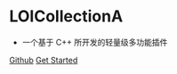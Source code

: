 # LOICollectionA

- 一个基于 C++ 所开发的轻量级多功能插件

[Github](https://github.com/loitietu/LOICollectionA)
[Get Started](./README.md)